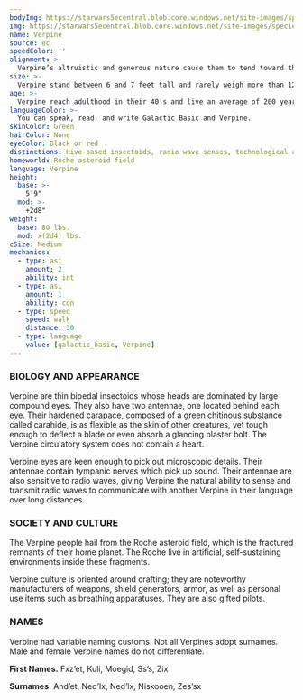 ```yaml
---
bodyImg: https://starwars5ecentral.blob.core.windows.net/site-images/species/species_Verpine.png
img: https://starwars5ecentral.blob.core.windows.net/site-images/species/species_Verpine.png
name: Verpine
source: ec
speedColor: ''
alignment: >-
  Verpine’s altruistic and generous nature cause them to tend toward the light side, though there are exceptions.
size: >-
  Verpine stand between 6 and 7 feet tall and rarely weigh more than 120 lbs. Regardless of your position in that range, your size is Medium.
age: >-
  Verpine reach adulthood in their 40’s and live an average of 200 years.
languageColor: >-
  You can speak, read, and write Galactic Basic and Verpine. 
skinColor: Green
hairColor: None
eyeColor: Black or red
distinctions: Hive-based insectoids, radio wave senses, technological aptitude, hardened carapace, short snouts, and small, toothless mouths
homeworld: Roche asteroid field
language: Verpine
height:
  base: >-
    5’9"
  mod: >-
    +2d8"
weight:
  base: 80 lbs.
  mod: x(2d4) lbs.
cSize: Medium
mechanics:
  - type: asi
    amount: 2
    ability: int
  - type: asi
    amount: 1
    ability: con
  - type: speed
    speed: walk
    distance: 30
  - type: language
    value: [galactic_basic, Verpine]
---
```

### BIOLOGY AND APPEARANCE
Verpine are thin bipedal insectoids whose heads are dominated by large compound eyes. They also have two antennae, one located behind each eye. Their hardened carapace, composed of a green chitinous substance called carahide, is as flexible as the skin of other creatures, yet tough enough to deflect a blade or even absorb a glancing blaster bolt. The Verpine circulatory system does not contain a heart.

Verpine eyes are keen enough to pick out microscopic details. Their antennae contain tympanic nerves which pick up sound. Their antennae are also sensitive to radio waves, giving Verpine the natural ability to sense and transmit radio waves to communicate with another Verpine in their language over long distances.

### SOCIETY AND CULTURE
The Verpine people hail from the Roche asteroid field, which is the fractured remnants of their home planet. The Roche live in artificial, self-sustaining environments inside these fragments.

Verpine culture is oriented around crafting; they are noteworthy manufacturers of weapons, shield generators, armor, as well as personal use items such as breathing apparatuses. They are also gifted pilots.

### NAMES
Verpine had variable naming customs. Not all Verpines adopt surnames. Male and female Verpine names do not differentiate.

__First Names.__ Fxz’et, Kuli, Moegid, Ss’s, Zix

__Surnames.__ And’et, Ned’Ix, Ned’lx, Niskooen, Zes’sx



    